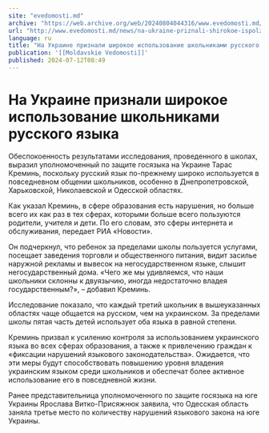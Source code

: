 ```yaml
---
site: "evedomosti.md"
archive: "https://web.archive.org/web/20240804044316/www.evedomosti.md/news/na-ukraine-priznali-shirokoe-ispolzovanie-shkolnikami-russko"
url: "http://www.evedomosti.md/news/na-ukraine-priznali-shirokoe-ispolzovanie-shkolnikami-russko"
language: ru
title: "На Украине признали широкое использование школьниками русского языка"
publication: '[[Moldavskie Vedomosti]]'
published: 2024-07-12T08:49
---
```


# На Украине признали широкое использование школьниками русского языка

Обеспокоенность результатами исследования, проведенного в школах, выразил уполномоченный по защите госязыка на Украине Тарас Креминь, поскольку русский язык по-прежнему широко используется в повседневном общении школьников, особенно в Днепропетровской, Харьковской, Николаевской и Одесской областях.

Как указал Креминь, в сфере образования есть нарушения, но больше всего их как раз в тех сферах, которыми больше всего пользуются родители, учителя и дети. По его словам, это сферы интернета и обслуживания, передает РИА «Новости».

Он подчеркнул, что ребенок за пределами школы пользуется услугами, посещает заведения торговли и общественного питания, видит засилье наружной рекламы и вывесок на негосударственном языке, слышит негосударственный дома. «Чего же мы удивляемся, что наши школьники склонны к двуязычию, иногда недостаточно владея государственным?», – добавил Креминь.

Исследование показало, что каждый третий школьник в вышеуказанных областях чаще общается на русском, чем на украинском. За пределами школы пятая часть детей использует оба языка в равной степени.

Креминь призвал к усилению контроля за использованием украинского языка во всех сферах образования, а также к привлечению граждан к «фиксации нарушений языкового законодательства». Ожидается, что эти меры будут способствовать повышению уровня владения украинским языком среди школьников и обеспечат более активное использование его в повседневной жизни.

Ранее представительница уполномоченного по защите госязыка на юге Украины Ярослава Витко-Присяжнюк заявила, что Одесская область заняла третье место по количеству нарушений языкового закона на юге Украины.